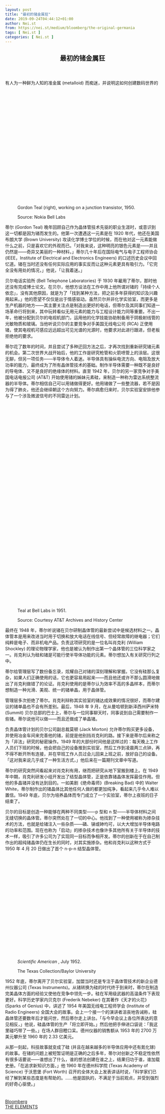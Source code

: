 ```yaml
---
layout: post
title: "最初的锗金属狂"
date: 2019-09-24T04:44:12+01:00
author: Nei.st
from: https://nei.st/medium/bloomberg/the-original-germania
tags: [ Nei.st ]
categories: [ Nei.st ]
---
```


<article class="post-5387 post type-post status-publish format-standard hentry category-bloomberg tag-the-elements" id="post-5387">
 <header class="page-header medium Archives">
  <div class="page-header__image">
  </div>
  <div class="page-header__content">
   <h1 class="page-title text-align-center">
    最初的锗金属狂
   </h1>
  </div>
 </header>
 <div class="entry-content aesop-entry-content" id="post-5387-content">
  <link as="font" crossorigin="anonymous" href="//cdn.jsdelivr.net/gh/0nd1jyU39XQ/_/glyph/font-face/0uIzqoZjSuJfvSBnvgXTcApMtcVhMcpr.woff" rel="preload" type="font/woff"/>
  <link as="font" crossorigin="anonymous" href="//cdn.jsdelivr.net/gh/0nd1jyU39XQ/_/glyph/font-face/1sTnSLZWDKucPX6SAk.woff" rel="preload" type="font/woff"/>
  <p class="blog-post__description">
   有人为一种鲜为人知的准金属 (metalloid) 而痴迷，并说明这如何创建数码世界的
  </p>
  <span id="more-5387">
  </span>
  <div class="container img component-image">
   <div class="aspectRatioPlaceholder" style="padding-bottom:71.13534316869789%;height: 0;">
    <div class="progressiveMedia" data-height="1109" data-width="1559">
     <img alt="" class="progressiveMedia-image" data-src="https://cdn.jsdelivr.net/gh/0nd1jyU39XQ/_/img/1/e52bf525ly1g78g1mg5rlj217b0utas8.jpg" src="https://cdn.jsdelivr.net/gh/0nd1jyU39XQ/_/img/1/e52bf525ly1g78g1mg5rlj217b0utas8.jpg"/>
    </div>
   </div>
   <div class="aesop-image-component">
    <figure class="aesop-image-component-image aesop-component-align-center aesop-image-component-caption-left">
     <figcaption class="aesop-image-component-caption">
      <p class="aesop-cap-description">
       Gordon Teal (right), working on a junction transistor, 1950.
      </p>
      <p class="aesop-cap-cred">
       Source: Nokia Bell Labs
      </p>
     </figcaption>
    </figure>
   </div>
  </div>
  <p>
   蒂尔 (Gordon Teal) 晚年回顾自己作为晶体管技术先驱的职业生涯时，或意识到这一切都是因为锗而发生的。他第一次遭遇这一元素是在 1920 年代，他还在美国布朗大学 (Brown University) 攻读化学博士学位的时候，而在他对这一元素能做什么之前，只是喜欢它的外观而已。「对我来说，这种明亮的银色元素是——并且仍然是——奇异又美丽的一种材料，」蒂尔几十年后在国际电气与电子工程师协会 (IEEE，Institute of Electrical and Electronics Engineers) 的口述历史会议中回忆道。锗在当时还没有任何实际应用的事实反而让这种元素更具有吸引力。「它完全没有用处的情况，」他说，「让我着迷。」
  </p>
  <p>
   贝尔电话实验所 (Bell Telephone Laboratories) 于 1930 年雇用了蒂尔，那时他还没有完成博士论文。在贝尔，他想方设法在工作中用上他所谓对锗的「持续个人依恋」，没有其他原因，就是为了「找到某种方法，把之前多年获得的知识及兴趣用起来。」他的愿望不仅仅是出于情感驱动。虽然贝尔并非化学实验室，而更多是生产机器的地方——其主要关注点是制造出更好的电话，但蒂尔及其同事们知道一场革命行将到来，其中玩转看似无用元素的能力与工程设计能力同等重要。不出一年，他被分配到贝尔的电视机部门，运用他的化学技能协助制备用于阴极射线管的光敏物质和玻璃。当他听说贝尔的主要竞争对手美国无线电公司 (RCA) 正使用锗，使其电视机可感应远远超出可见光谱的光源时，他要求对此进行跟进，但老板拒绝他的要求。
  </p>
  <p>
   蒂尔花了数年的时间，并且尝试了多种迂回方法之后，才再次找到重新研究锗元素的机会。第二次世界大战开始后，他的工作是研究枪管和火箭喷管上的涂层。这很无聊，但另一项任务——半导体令人着迷。半导体具有操纵电流方向、电阻及放大功率的能力，最终成为了所有晶体管技术的基础。制作半导体需要一种既不是良好的导电体、又不是良好的绝缘体的材料。直至 1942 年，贝尔的另一家竞争对手美国电话电报公司 (AT&amp;T) 开始使用锗的姊妹元素硅，来制造一种称为雷达系统整流器的半导体。蒂尔相信自己可以用锗做得更好。他用锗做了一些整流器，若不是因为得了肺炎，他还会继续朝这个方向努力。蒂尔病愈归来时，贝尔实验室安排他参与了一个涉及微波信号的不同雷达计划。
  </p>
  <div class="container img">
   <div class="aspectRatioPlaceholder" style="padding-bottom:129.4090909090909%;height: 0;">
    <div class="progressiveMedia" data-height="2847" data-width="2200">
     <img alt="" class="progressiveMedia-image lazyload" data-src="https://cdn.jsdelivr.net/gh/0nd1jyU39XQ/_/img/1/e52bf525ly1g78g7sqeflj21p4273ax7.jpg" src="https://cdn.jsdelivr.net/gh/0nd1jyU39XQ/_/img/1/e52bf525ly1g78g7sqeflj21p4273ax7.jpg"/>
    </div>
   </div>
   <div class="aesop-image-component">
    <figure class="aesop-image-component-image aesop-component-align-center aesop-image-component-caption-left">
     <figcaption class="aesop-image-component-caption">
      <p class="aesop-cap-description">
       Teal at Bell Labs in 1951.
      </p>
      <p class="aesop-cap-cred">
       Source: Courtesy AT&amp;T Archives and History Center
      </p>
     </figcaption>
    </figure>
   </div>
  </div>
  <p>
   最终在 1948 年，蒂尔听说锗在贝尔研制晶体管的最新尝试中是候选材料之一。晶体管本是用来改进当时用于切换和放大电话在线信号、但经常故障的继电器；它们纯粹是电子、而非机电产品。负责这项研究的是一位名叫肖克利 (William Shockley) 的理论物理学家，他也是被认为制作出第一个晶体管的三位科学家之一。肖克利认为硅和锗是可能行使半导体功能的元素。蒂尔想加入有关研究行列之中。
  </p>
  <p>
   蒂尔给管理层写了数份备忘录，炫耀自己对锗的深刻理解和掌握。它没有硅那么复杂，如果人们正确使用的话，它也更容易用起来——而且他还或许不那么圆滑地做出了肖克利做错了的论证。肖克利使用的是蒂尔认为效率不高的多晶样本，而蒂尔想制造一种光滑、美观、统一的锗单晶，用于晶体管。
  </p>
  <div class="code-block code-block-1" style="margin: 8px 0; clear: both;">
   <div class="container ads_KbHEVhh8Rw">
    <div class="card card--blog post-sidebar">
     <div class="card-body">
      <div class="logo_ngcontent-kty-0">
      </div>
      <div class="iframe-blocker U6XAMK63Vh00WqvF2BacIQ">
       <div class="background-h60B">
       </div>
       <div class="WumZiPCS4MeMw4pxQ">
       </div>
      </div>
     </div>
     <div class="card-footer">
      <div class="card-footer-wrapper" layout="row bottom-left">
      </div>
     </div>
    </div>
   </div>
  </div>
  <p>
   管理层多次拒绝了蒂尔。肖克利辩称其实验室的锗达成效果的情况很好，而蒂尔建议的锗单晶也不会有所差别。最后，1948 年 9 月，在从曼哈顿到新泽西州萨米特 (Summit) 贝尔总部的巴士上，蒂尔与一位同事聊天时，同事说到自己需要制作一些锗。蒂尔说他可以做——而且还做成了单晶锗。
  </p>
  <p>
   负责晶体管计划的贝尔公司副总裁莫顿 (Jack Morton) 允许蒂尔购买更多设备，并使用冶金车间来完善他的锗，前提是他别挡肖克利的路。接下来是蒂尔后来称之为「非法」研究的秘密操作。1949 年的大部份时间他是这样过的：每天晚上工作人员们下班的时候，他会把自己的设备推到实验室，然后工作到凌晨两三点钟，再不得不断开所有连接，并在早班工作人员过会儿回来上班之前，放好自己的设备。「这对我来说几乎成了一种生活方式，」他后来在一篇期刊文章中写道。
  </p>
  <p>
   蒂尔的研究突然间看起来对肖克利有用，继而把研究从地下室搬到楼上。在 1949 年中期，肖克利研发小组开发出了结型晶体管，正是依靠锗晶体发挥最佳作用。但他的多晶锗并没有达到目的。一如美剧《绝命毒师》(Breaking Bad) 中的 Walter White，蒂尔制作出的锗晶体比其他任何人做的都更加纯净，看起来几乎令人难以置信。1949 年底，贝尔为培养晶体而专门成立了一个实验室，蒂尔上夜班的日子结束了。
  </p>
  <p>
   贝尔的目标是创造一种能够在两种不同类型——p 型和 n 型——半导体材料之间无缝切换的晶体管。蒂尔突然处在了一切的中心。他找到了一种使用被称为掺杂技术的方法，也就是给锗注入一些杂质——磷、锑或砷均可，以大大增加半导体电路的功率和范围。现在也称为「启动」的掺杂技术也像许多其他所有关于半导体的技术一样，吸引了许多公司为了实现同一目标而争相开发。蒂尔的创新在于在自己制作出的超纯锗晶体仍在生长的同时，对其实施掺杂。他和肖克利以这种方式于 1950 年 4 月 20 日做出了首个 n-p-n 结型晶体管。
  </p>
  <div class="container large img edge">
   <div class="aspectRatioPlaceholder" style="padding-bottom:63.727272727272734%;height: 0;">
    <div class="progressiveMedia" data-height="1402" data-width="2200">
     <img alt="" class="progressiveMedia-image lazyload" data-src="https://cdn.jsdelivr.net/gh/0nd1jyU39XQ/_/img/1/e52bf525ly1g78gc4njytj21p412ykey.jpg" src="https://cdn.jsdelivr.net/gh/0nd1jyU39XQ/_/img/1/e52bf525ly1g78gc4njytj21p412ykey.jpg"/>
    </div>
   </div>
   <div class="aesop-image-component">
    <figure class="aesop-image-component-image aesop-component-align-center aesop-image-component-caption-left">
     <figcaption class="aesop-image-component-caption">
      <p class="aesop-cap-description">
       <em>
        Scientific American
       </em>
       , July 1952.
      </p>
      <p class="aesop-cap-cred">
       The Texas Collection/Baylor University
      </p>
     </figcaption>
    </figure>
   </div>
  </div>
  <p>
   1952 年底，蒂尔离开了贝尔实验室，加盟当时还是专注于晶体管技术的新企业德州仪器公司 (Texas Instruments)。从锗转换为硅的时代终于到来时，蒂尔在制造完美晶体方面的经验又使他在竞争中领先一步。硅在军用级武器的高温条件下表现更好。科学历史学家内贝克尔 (Frederik Nebeker) 在其著作《天才的火花》(Sparks of Genius) 中，讲述了 1954 年美国无线电工程师学会 (Institute of Radio Engineers) 全国大会的故事。会上一个接一个的演讲者沮丧地告诫称，硅晶体管还要数年后才能问世，然后蒂尔走上讲台。「与今早会议上各位所表达的意见相反，」他说，硅晶体管的生产「将立即开始。」然后他把手伸进口袋说：「我这里碰巧带了一些。」在场人群目瞪口呆。德州仪器的销售额从 1953 年的 2700 万美元攀升至 1960 年的 2.33 亿美元。
  </p>
  <p>
   从那一刻起，科技故事就变成了硅 (并且在越来越多的半导体应用中还有氮化镓) 的故事。在锗的问题上被短暂证明是正确的之后多年，蒂尔对创新之不稳定性依然有很多话要说——谁想出了什么，谁的想法创建在谁之上，结果归功于谁，谁加载史册。「在追求新知识方面，」他 1960 年在德州科学院 (Texas Academy of Science) 于沃思堡 (Fort Worth) 召开的全体大会上发表讲话时说，「科学家们已经了解到某些态度是有帮助的。……他是固执的，不满足于当前观点，并受到强烈的好奇心驱使。」
  </p>
  <div class="code-block code-block-1" style="margin: 8px 0; clear: both;">
   <div class="container ads_KbHEVhh8Rw">
    <div class="card card--blog post-sidebar">
     <div class="card-body">
      <div class="logo_ngcontent-kty-0">
      </div>
      <div class="iframe-blocker U6XAMK63Vh00WqvF2BacIQ">
       <div class="background-h60B">
       </div>
       <div class="WumZiPCS4MeMw4pxQ">
       </div>
      </div>
     </div>
     <div class="card-footer">
      <div class="card-footer-wrapper" layout="row bottom-left">
      </div>
     </div>
    </div>
   </div>
  </div>
  <div class="container ag ah">
   <div class="fe n el">
    <a class="dt du bn bo bp bq br bs bt bu dv dw bx by dx dy" href="https://nei.st/medium/bloomberg-businessweek/2019-periodic-table-elements?source=https://www.bloomberg.com/news/articles/2019-08-28/gordon-teal-s-germanium-passion-helped-build-the-digital-world">
     <div class="c ff fg ag ah fh el fi fj ce fk fl fm fn fo fp fq fr fs ft fu">
      <div class="bs em en eo ep eq fv ah fw fg ag bm eu fx q fy fz p ac">
      </div>
     </div>
    </a>
   </div>
  </div>
  <div class="code-block code-block-2" style="margin: 8px 0; clear: both;">
   <br/>
   <div class="container ads_KbHEVhh8Rw">
    <div class="card card--blog post-sidebar">
     <div class="card-body">
      <div class="logo_ngcontent-kty-0">
      </div>
      <div class="iframe-blocker U6XAMK63Vh00WqvF2BacIQ">
       <div class="background-h60B">
       </div>
       <div class="WumZiPCS4MeMw4pxQ">
       </div>
      </div>
     </div>
     <div class="card-footer">
      <div class="card-footer-wrapper" layout="row bottom-left">
      </div>
     </div>
    </div>
   </div>
  </div>
 </div>
 <footer class="entry-footer">
  <div class="categories icon-link">
   <a href="https://nei.st/category/medium/bloomberg" rel="category tag">
    Bloomberg
   </a>
  </div>
  <div class="tags icon-link">
   <a href="https://nei.st/tag/the-elements" rel="tag">
    THE ELEMENTS
   </a>
  </div>
 </footer>
</article>

